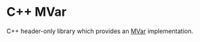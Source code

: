 # C++ MVar

C++ header-only library which provides an [MVar](http://hackage.haskell.org/package/base-4.12.0.0/docs/Control-Concurrent-MVar.html) implementation.
